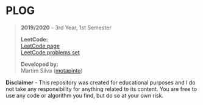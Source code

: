 # PLOG

> **2019/2020** - 3rd Year, 1st Semester
>
> **LeetCode:**\
> [LeetCode page](https://leetcode.com/)\
> [LeetCode problems set](https://leetcode.com/problemset/all)
>
> **Developed by:**\
> Martim Silva ([motapinto](https://github.com/motapinto))

**Disclaimer** - This repository was created for educational purposes and I do not take any responsibility for anything related to its content. You are free to use any code or algorithm you find, but do so at your own risk.
